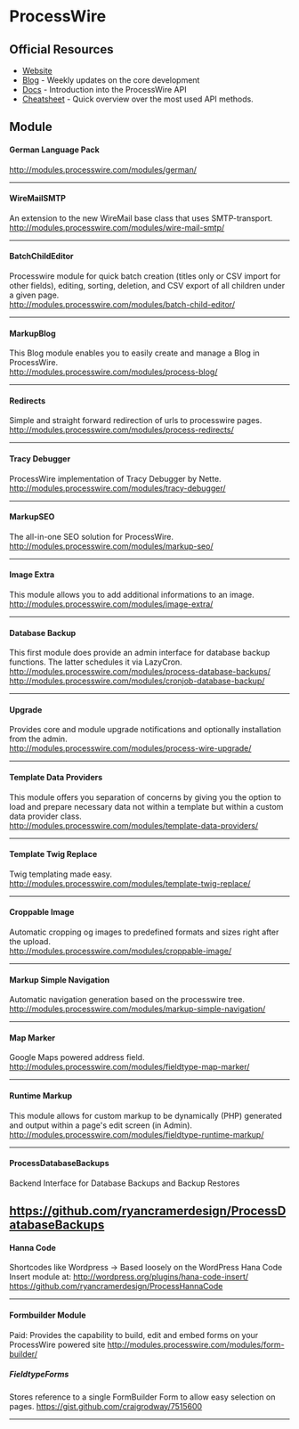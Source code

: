 # ProcessWire

## Official Resources
- [Website](http://processwire.com/)
- [Blog](http://processwire.com/blog/) - Weekly updates on the core development
- [Docs](http://processwire.com/docs/) - Introduction into the ProcessWire API
- [Cheatsheet](http://cheatsheet.processwire.com/) - Quick overview over the most used API methods.

## Module

#### German Language Pack
http://modules.processwire.com/modules/german/

---

#### WireMailSMTP
An extension to the new WireMail base class that uses SMTP-transport.  
http://modules.processwire.com/modules/wire-mail-smtp/

---

#### BatchChildEditor
Processwire module for quick batch creation (titles only or CSV import for other fields), editing, sorting, deletion, and CSV export of all children under a given page.  
http://modules.processwire.com/modules/batch-child-editor/

---

#### MarkupBlog
This Blog module enables you to easily create and manage a Blog in ProcessWire.  
http://modules.processwire.com/modules/process-blog/

---

#### Redirects
Simple and straight forward redirection of urls to processwire pages.  
http://modules.processwire.com/modules/process-redirects/

---

#### Tracy Debugger
ProcessWire implementation of Tracy Debugger by Nette.  
http://modules.processwire.com/modules/tracy-debugger/

---

#### MarkupSEO
The all-in-one SEO solution for ProcessWire.  
http://modules.processwire.com/modules/markup-seo/

---

#### Image Extra
This module allows you to add additional informations to an image.  
http://modules.processwire.com/modules/image-extra/

---

#### Database Backup
This first module does provide an admin interface for database backup functions. The latter schedules it via LazyCron.  
http://modules.processwire.com/modules/process-database-backups/
http://modules.processwire.com/modules/cronjob-database-backup/

---

#### Upgrade
Provides core and module upgrade notifications and optionally installation from the admin.  
http://modules.processwire.com/modules/process-wire-upgrade/

---

#### Template Data Providers
This module offers you separation of concerns by giving you the option to load and prepare necessary data not within a template but within a custom data provider class.  
http://modules.processwire.com/modules/template-data-providers/

--- 

#### Template Twig Replace
Twig templating made easy.  
http://modules.processwire.com/modules/template-twig-replace/

--- 

#### Croppable Image
Automatic cropping og images to predefined formats and sizes right after the upload.  
http://modules.processwire.com/modules/croppable-image/

---

#### Markup Simple Navigation
Automatic navigation generation based on the processwire tree.  
http://modules.processwire.com/modules/markup-simple-navigation/

---

#### Map Marker
Google Maps powered address field.  
http://modules.processwire.com/modules/fieldtype-map-marker/

---

#### Runtime Markup
This module allows for custom markup to be dynamically (PHP) generated and output within a page's edit screen (in Admin).  
http://modules.processwire.com/modules/fieldtype-runtime-markup/

---

#### ProcessDatabaseBackups
Backend Interface for Database Backups and Backup Restores

https://github.com/ryancramerdesign/ProcessDatabaseBackups
---

#### Hanna Code

Shortcodes like Wordpress -> Based loosely on the WordPress Hana Code Insert module at: http://wordpress.org/plugins/hana-code-insert/   
https://github.com/ryancramerdesign/ProcessHannaCode

---

#### Formbuilder Module
Paid: Provides the capability to build, edit and embed forms on your ProcessWire powered site
http://modules.processwire.com/modules/form-builder/

##### FieldtypeForms
Stores reference to a single FormBuilder Form to allow easy selection on pages.
https://gist.github.com/craigrodway/7515600

---
